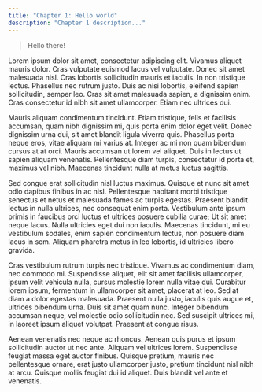 ```yaml
---
title: "Chapter 1: Hello world"
description: "Chapter 1 description..."
---
```


> Hello there!

Lorem ipsum dolor sit amet, consectetur adipiscing elit. Vivamus aliquet mauris dolor. Cras vulputate euismod lacus vel vulputate. Donec sit amet malesuada nisl. Cras lobortis sollicitudin mauris et iaculis. In non tristique lectus. Phasellus nec rutrum justo. Duis ac nisi lobortis, eleifend sapien sollicitudin, semper leo. Cras sit amet malesuada sapien, a dignissim enim. Cras consectetur id nibh sit amet ullamcorper. Etiam nec ultrices dui.

Mauris aliquam condimentum tincidunt. Etiam tristique, felis et facilisis accumsan, quam nibh dignissim mi, quis porta enim dolor eget velit. Donec dignissim urna dui, sit amet blandit ligula viverra quis. Phasellus porta neque eros, vitae aliquam mi varius at. Integer ac mi non quam bibendum cursus at at orci. Mauris accumsan ut lorem vel aliquet. Duis in lectus ut sapien aliquam venenatis. Pellentesque diam turpis, consectetur id porta et, maximus vel nibh. Maecenas tincidunt nulla at metus luctus sagittis.

Sed congue erat sollicitudin nisl luctus maximus. Quisque et nunc sit amet odio dapibus finibus in ac nisl. Pellentesque habitant morbi tristique senectus et netus et malesuada fames ac turpis egestas. Praesent blandit lectus in nulla ultrices, nec consequat enim porta. Vestibulum ante ipsum primis in faucibus orci luctus et ultrices posuere cubilia curae; Ut sit amet neque lacus. Nulla ultricies eget dui non iaculis. Maecenas tincidunt, mi eu vestibulum sodales, enim sapien condimentum lectus, non posuere diam lacus in sem. Aliquam pharetra metus in leo lobortis, id ultricies libero gravida.

Cras vestibulum rutrum turpis nec tristique. Vivamus ac condimentum diam, nec commodo mi. Suspendisse aliquet, elit sit amet facilisis ullamcorper, ipsum velit vehicula nulla, cursus molestie lorem nulla vitae dui. Curabitur lorem ipsum, fermentum in ullamcorper sit amet, placerat at leo. Sed at diam a dolor egestas malesuada. Praesent nulla justo, iaculis quis augue et, ultrices bibendum urna. Duis sit amet quam nunc. Integer bibendum accumsan neque, vel molestie odio sollicitudin nec. Sed suscipit ultrices mi, in laoreet ipsum aliquet volutpat. Praesent at congue risus.

Aenean venenatis nec neque ac rhoncus. Aenean quis purus et ipsum sollicitudin auctor ut nec ante. Aliquam vel ultrices lorem. Suspendisse feugiat massa eget auctor finibus. Quisque pretium, mauris nec pellentesque ornare, erat justo ullamcorper justo, pretium tincidunt nisl nibh at arcu. Quisque mollis feugiat dui id aliquet. Duis blandit vel ante et venenatis. 

